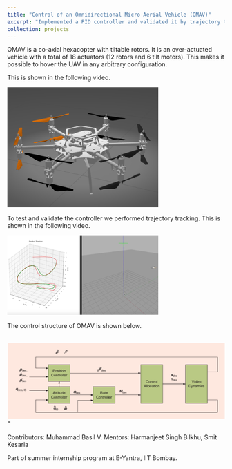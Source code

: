 ```yaml
---
title: "Control of an Omnidirectional Micro Aerial Vehicle (OMAV)"
excerpt: "Implemented a PID controller and validated it by trajectory tracking.<br/><img src='/images/poster_final.png' width='500'/>"
collection: projects
---
```


OMAV is a co-axial hexacopter with tiltable rotors. It is an over-actuated vehicle with a total of 18 actuators (12 rotors and 6 tilt motors). This makes it possible to hover the UAV in any arbitrary configuration.   

This is shown in the following video.

[<img src="/images/omav.png" width='350'>](https://www.youtube.com/watch?v=6gKjzW46uik "OMAV hover")

To test and validate the controller we performed trajectory tracking. This is shown in the following video. 

[<img src="/images/omav_traj.png" width='350'>](https://www.youtube.com/watch?v=toGjcutkSks "OMAV")

The control structure of OMAV is shown below.

<br/><img src='/images/omav_ctrl.png'>"

Contributors: Muhammad Basil V. Mentors: Harmanjeet Singh Bilkhu, Smit Kesaria

Part of summer internship program at E-Yantra, IIT Bombay.
